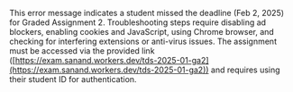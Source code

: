 This error message indicates a student missed the deadline (Feb 2, 2025) for Graded Assignment 2. Troubleshooting steps require disabling ad blockers, enabling cookies and JavaScript, using Chrome browser, and checking for interfering extensions or anti-virus issues. The assignment must be accessed via the provided link ([https://exam.sanand.workers.dev/tds-2025-01-ga2](https://exam.sanand.workers.dev/tds-2025-01-ga2)) and requires using their student ID for authentication.